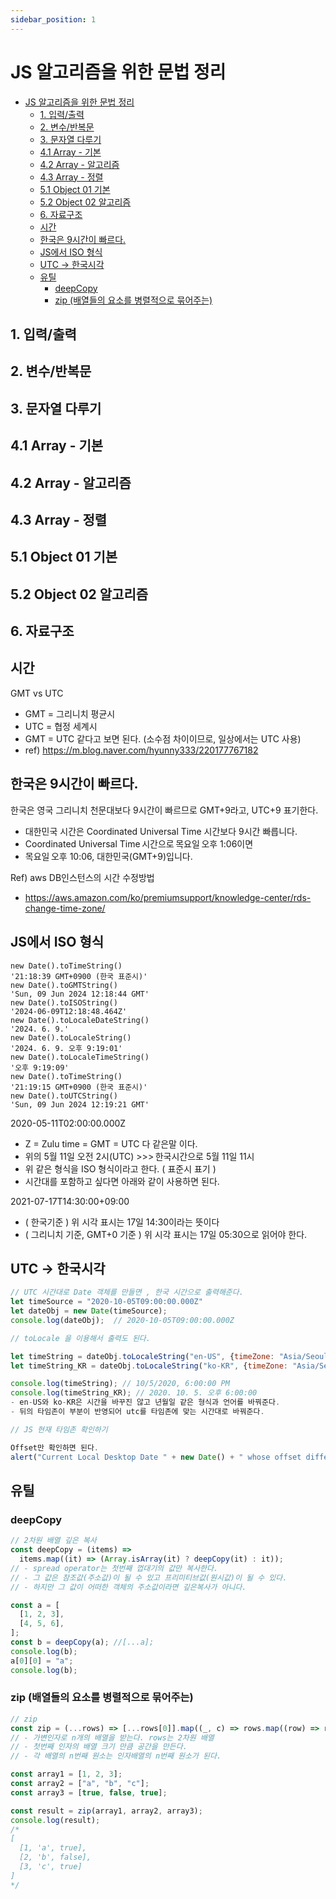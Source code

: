 ```yaml
---
sidebar_position: 1
---
```


# JS 알고리즘을 위한 문법 정리  

- [JS 알고리즘을 위한 문법 정리](#js-알고리즘을-위한-문법-정리)
  - [1. 입력/출력](#1-입력출력)
  - [2. 변수/반복문](#2-변수반복문)
  - [3. 문자열 다루기](#3-문자열-다루기)
  - [4.1 Array - 기본](#41-array---기본)
  - [4.2 Array - 알고리즘](#42-array---알고리즘)
  - [4.3 Array - 정렬](#43-array---정렬)
  - [5.1 Object 01 기본](#51-object-01-기본)
  - [5.2 Object 02 알고리즘](#52-object-02-알고리즘)
  - [6. 자료구조](#6-자료구조)
  - [시간](#시간)
  - [한국은 9시간이 빠르다.](#한국은-9시간이-빠르다)
  - [JS에서 ISO 형식](#js에서-iso-형식)
  - [UTC -\> 한국시각](#utc---한국시각)
  - [유틸](#유틸)
    - [deepCopy](#deepcopy)
    - [zip (배열들의 요소를 병렬적으로 묶어주는)](#zip-배열들의-요소를-병렬적으로-묶어주는)


## 1. 입력/출력 

## 2. 변수/반복문 
## 3. 문자열 다루기   
## 4.1 Array - 기본   
## 4.2 Array - 알고리즘   
## 4.3 Array - 정렬  
## 5.1 Object 01 기본 
## 5.2 Object 02 알고리즘   
## 6. 자료구조  

## 시간 

GMT vs UTC  
- GMT = 그리니치 평균시  
- UTC = 협정 세계시  
- GMT = UTC 같다고 보면 된다. (소수점 차이이므로, 일상에서는 UTC 사용)
- ref) https://m.blog.naver.com/hyunny333/220177767182 

## 한국은 9시간이 빠르다.  

한국은 영국 그리니치 천문대보다 9시간이 빠르므로 
GMT+9라고, UTC+9 표기한다. 

- 대한민국 시간은 Coordinated Universal Time 시간보다 9시간 빠릅니다. 
- Coordinated Universal Time 시간으로 목요일 오후 1:06이면 
- 목요일 오후 10:06, 대한민국(GMT+9)입니다. 

Ref) aws DB인스턴스의 시간 수정방법 
- https://aws.amazon.com/ko/premiumsupport/knowledge-center/rds-change-time-zone/ 

## JS에서 ISO 형식  

```
new Date().toTimeString()
'21:18:39 GMT+0900 (한국 표준시)'
new Date().toGMTString()
'Sun, 09 Jun 2024 12:18:44 GMT'
new Date().toISOString()
'2024-06-09T12:18:48.464Z'
new Date().toLocaleDateString()
'2024. 6. 9.'
new Date().toLocaleString()
'2024. 6. 9. 오후 9:19:01'
new Date().toLocaleTimeString()
'오후 9:19:09'
new Date().toTimeString()
'21:19:15 GMT+0900 (한국 표준시)'
new Date().toUTCString()
'Sun, 09 Jun 2024 12:19:21 GMT'
```

2020-05-11T02:00:00.000Z
- Z = Zulu time = GMT = UTC 다 같은말 이다.  
- 위의 5월 11일 오전 2시(UTC) >>> 한국시간으로 5월 11일 11시 
- 위 같은 형식을 ISO 형식이라고 한다. ( 표준시 표기 )  
- 시간대를 포함하고 싶다면 아래와 같이 사용하면 된다.  

2021-07-17T14:30:00+09:00 
- ( 한국기준 ) 위 시각 표시는 17일 14:30이라는 뜻이다  
- ( 그리니치 기준, GMT+0 기준 ) 위 시각 표시는 17일 05:30으로 읽어야 한다.   


## UTC -> 한국시각 

```js
// UTC 시간대로 Date 객체를 만들면 , 한국 시간으로 출력해준다. 
let timeSource = "2020-10-05T09:00:00.000Z" 
let dateObj = new Date(timeSource); 
console.log(dateObj);  // 2020-10-05T09:00:00.000Z 

// toLocale 을 이용해서 출력도 된다. 

let timeString = dateObj.toLocaleString("en-US", {timeZone: "Asia/Seoul"}); 
let timeString_KR = dateObj.toLocaleString("ko-KR", {timeZone: "Asia/Seoul"}); 

console.log(timeString); // 10/5/2020, 6:00:00 PM 
console.log(timeString_KR); // 2020. 10. 5. 오후 6:00:00 
- en-US와 ko-KR은 시간을 바꾸진 않고 년월일 같은 형식과 언어를 바꿔준다. 
- 뒤의 타임존이 부분이 반영되어 utc를 타임존에 맞는 시간대로 바꿔준다. 

// JS 현재 타임존 확인하기  

Offset만 확인하면 된다. 
alert("Current Local Desktop Date " + new Date() + " whose offset difference is " + new Date().getTimezoneOffset() + " mins from UTC"); 

```


## 유틸    

### deepCopy  

```js
// 2차원 배열 깊은 복사
const deepCopy = (items) =>
  items.map((it) => (Array.isArray(it) ? deepCopy(it) : it));
// - spread operator는 첫번째 껍대기의 값만 복사한다.
// - 그 값은 참조값(주소값)이 될 수 있고 프리미티브값(원시값)이 될 수 있다.
// - 하지만 그 값이 어떠한 객체의 주소값이라면 깊은복사가 아니다.

const a = [
  [1, 2, 3],
  [4, 5, 6],
];
const b = deepCopy(a); //[...a];
console.log(b);
a[0][0] = "a";
console.log(b);
```

### zip (배열들의 요소를 병렬적으로 묶어주는)  

```js
// zip
const zip = (...rows) => [...rows[0]].map((_, c) => rows.map((row) => row[c]));
// - 가변인자로 n개의 배열을 받는다. rows는 2차원 배열
// - 첫번째 인자의 배열 크기 만큼 공간을 만든다.
// - 각 배열의 n번째 원소는 인자배열의 n번째 원소가 된다.

const array1 = [1, 2, 3];
const array2 = ["a", "b", "c"];
const array3 = [true, false, true];

const result = zip(array1, array2, array3);
console.log(result);
/*
[
  [1, 'a', true],
  [2, 'b', false],
  [3, 'c', true]
]
*/

```